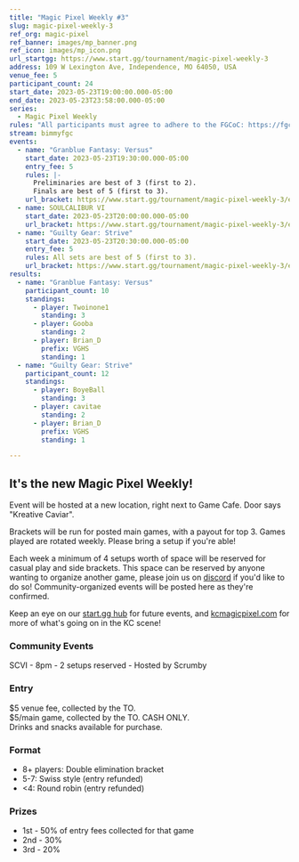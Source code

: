 ```yaml
---
title: "Magic Pixel Weekly #3"
slug: magic-pixel-weekly-3
ref_org: magic-pixel
ref_banner: images/mp_banner.png
ref_icon: images/mp_icon.png
url_startgg: https://www.start.gg/tournament/magic-pixel-weekly-3
address: 109 W Lexington Ave, Independence, MO 64050, USA
venue_fee: 5
participant_count: 24
start_date: 2023-05-23T19:00:00.000-05:00
end_date: 2023-05-23T23:58:00.000-05:00
series:
  - Magic Pixel Weekly
rules: "All participants must agree to adhere to the FGCoC: https://fgcoc.com/"
stream: bimmyfgc
events:
  - name: "Granblue Fantasy: Versus"
    start_date: 2023-05-23T19:30:00.000-05:00
    entry_fee: 5
    rules: |-
      Preliminaries are best of 3 (first to 2).  
      Finals are best of 5 (first to 3).
    url_bracket: https://www.start.gg/tournament/magic-pixel-weekly-3/events/granblue-fantasy-versus/brackets/1374708/2090073
  - name: SOULCALIBUR VI
    start_date: 2023-05-23T20:00:00.000-05:00
    url_bracket: https://www.start.gg/tournament/magic-pixel-weekly-3/events/scvi-double-elimination/brackets/1382662/2100865
  - name: "Guilty Gear: Strive"
    start_date: 2023-05-23T20:30:00.000-05:00
    entry_fee: 5
    rules: All sets are best of 5 (first to 3).
    url_bracket: https://www.start.gg/tournament/magic-pixel-weekly-3/events/strive/brackets/1374706/2090071
results:
  - name: "Granblue Fantasy: Versus"
    participant_count: 10
    standings:
      - player: Twoinone1
        standing: 3
      - player: Gooba
        standing: 2
      - player: Brian_D
        prefix: VGHS
        standing: 1
  - name: "Guilty Gear: Strive"
    participant_count: 12
    standings:
      - player: BoyeBall
        standing: 3
      - player: cavitae
        standing: 2
      - player: Brian_D
        prefix: VGHS
        standing: 1

---
```


## It's the new Magic Pixel Weekly! 

Event will be hosted at a new location, right next to Game Cafe. Door says "Kreative Caviar".   

Brackets will be run for posted main games, with a payout for top 3. Games played are rotated weekly. Please bring a setup if you're able!

Each week a minimum of 4 setups worth of space will be reserved for casual play and side brackets. This space can be reserved by anyone wanting to organize another game, please join us on  [discord](https://discord.gg/jkmn6CVrrQ) if you'd like to do so! Community-organized events will be posted here as they're confirmed.

Keep an eye on our [start.gg hub](https://www.start.gg/hub/magic-pixel) for future events, and [kcmagicpixel.com](https://kcmagicpixel.com) for more of what's going on in the KC scene!

### Community Events

SCVI - 8pm - 2 setups reserved - Hosted by Scrumby

### Entry

$5 venue fee, collected by the TO.  
$5/main game, collected by the TO. CASH ONLY.  
Drinks and snacks available for purchase.

### Format

- 8+ players: Double elimination bracket
- 5-7: Swiss style (entry refunded)
- <4: Round robin (entry refunded)

### Prizes

- 1st - 50% of entry fees collected for that game
- 2nd - 30%
- 3rd - 20%
  